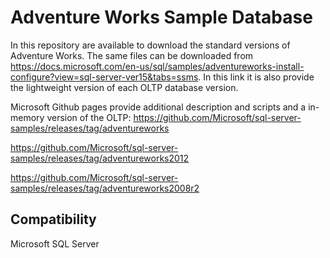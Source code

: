 # Adventure Works Sample Database
In this repository are available to download the standard versions of Adventure Works.
The same files can be downloaded from https://docs.microsoft.com/en-us/sql/samples/adventureworks-install-configure?view=sql-server-ver15&tabs=ssms.
In this link it is also provide the lightweight version of each OLTP database version.

Microsoft Github pages provide additional description and scripts and a in-memory version of the OLTP:
https://github.com/Microsoft/sql-server-samples/releases/tag/adventureworks

https://github.com/Microsoft/sql-server-samples/releases/tag/adventureworks2012

https://github.com/Microsoft/sql-server-samples/releases/tag/adventureworks2008r2


## Compatibility
Microsoft SQL Server 